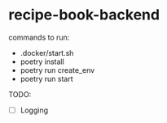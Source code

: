 # recipe-book-backend

commands to run:
+ .docker/start.sh
+ poetry install
+ poetry run create_env
+ poetry run start

TODO:
+ [ ] Logging